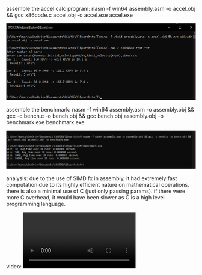 assemble the accel calc program: nasm -f win64 assembly.asm -o accel.obj && gcc x86code.c accel.obj -o accel.exe
accel.exe

![accel](https://github.com/spacialaceart/lbyarchstuff/blob/main/results/run-accel.png)

assemble the benchmark: nasm -f win64 assembly.asm -o assembly.obj && gcc -c bench.c -o bench.obj && gcc bench.obj assembly.obj -o benchmark.exe
benchmark.exe

![benchmark](https://github.com/spacialaceart/lbyarchstuff/blob/main/results/benchmark-results.png)

analysis:
due to the use of SIMD fx in assembly, it had extremely fast computation due to its highly efficient nature on mathematical operations. 
there is also a minimal use of C (just only passing params). if there were more C overhead, it would have been slower as C is a high level programming language.

video:
![u have 2 download it](https://github.com/spacialaceart/lbyarchstuff/blob/main/video%20record/recording.mkv)
